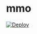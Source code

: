 # mmo

[![Deploy](https://www.herokucdn.com/deploy/button.png)](https://dashboard.heroku.com/new?template=https://github.com/LinnanaA/mmo)


